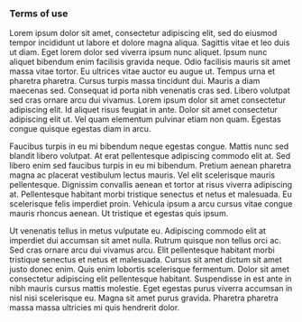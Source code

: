 ### Terms of use
Lorem ipsum dolor sit amet, consectetur adipiscing elit, sed do eiusmod tempor incididunt ut labore et dolore magna aliqua. Sagittis vitae et leo duis ut diam. Eget lorem dolor sed viverra ipsum nunc aliquet. Ipsum nunc aliquet bibendum enim facilisis gravida neque. Odio facilisis mauris sit amet massa vitae tortor. Eu ultrices vitae auctor eu augue ut. Tempus urna et pharetra pharetra. Cursus turpis massa tincidunt dui. Mauris a diam maecenas sed. Consequat id porta nibh venenatis cras sed. Libero volutpat sed cras ornare arcu dui vivamus. Lorem ipsum dolor sit amet consectetur adipiscing elit. Id aliquet risus feugiat in ante. Dolor sit amet consectetur adipiscing elit ut. Vel quam elementum pulvinar etiam non quam. Egestas congue quisque egestas diam in arcu.

Faucibus turpis in eu mi bibendum neque egestas congue. Mattis nunc sed blandit libero volutpat. At erat pellentesque adipiscing commodo elit at. Sed libero enim sed faucibus turpis in eu mi bibendum. Pretium aenean pharetra magna ac placerat vestibulum lectus mauris. Vel elit scelerisque mauris pellentesque. Dignissim convallis aenean et tortor at risus viverra adipiscing at. Pellentesque habitant morbi tristique senectus et netus et malesuada. Eu scelerisque felis imperdiet proin. Vehicula ipsum a arcu cursus vitae congue mauris rhoncus aenean. Ut tristique et egestas quis ipsum.

Ut venenatis tellus in metus vulputate eu. Adipiscing commodo elit at imperdiet dui accumsan sit amet nulla. Rutrum quisque non tellus orci ac. Sed cras ornare arcu dui vivamus arcu. Elit pellentesque habitant morbi tristique senectus et netus et malesuada. Cursus sit amet dictum sit amet justo donec enim. Quis enim lobortis scelerisque fermentum. Dolor sit amet consectetur adipiscing elit pellentesque habitant. Suspendisse in est ante in nibh mauris cursus mattis molestie. Eget egestas purus viverra accumsan in nisl nisi scelerisque eu. Magna sit amet purus gravida. Pharetra pharetra massa massa ultricies mi quis hendrerit dolor.

